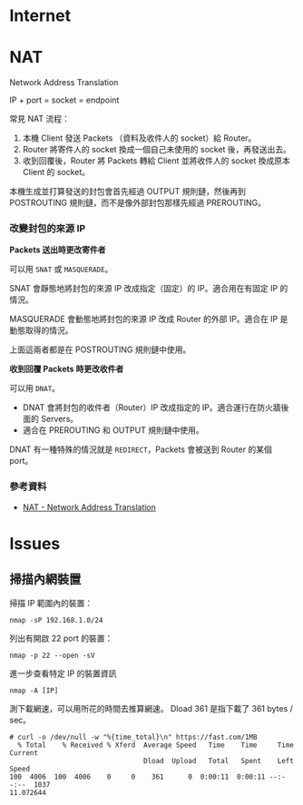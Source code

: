 # Internet

# NAT

Network Address Translation

IP + port = socket = endpoint

常見 NAT 流程：

1. 本機 Client 發送 Packets （資料及收件人的 socket）給 Router。
2. Router 將寄件人的 socket 換成一個自己未使用的 socket 後，再發送出去。
3. 收到回覆後，Router 將 Packets 轉給 Client 並將收件人的 socket 換成原本 Client 的 socket。

本機生成並打算發送的封包會首先經過 OUTPUT 規則鏈，然後再到 POSTROUTING 規則鏈，而不是像外部封包那樣先經過 PREROUTING。

### 改變封包的來源 IP

**Packets 送出時更改寄件者**

可以用 `SNAT` 或 `MASQUERADE`。

SNAT 會靜態地將封包的來源 IP 改成指定（固定）的 IP。適合用在有固定 IP 的情況。

MASQUERADE 會動態地將封包的來源 IP 改成 Router 的外部 IP。適合在 IP 是動態取得的情況。

上面這兩者都是在 POSTROUTING 規則鏈中使用。

**收到回覆 Packets 時更改收件者**

可以用 `DNAT`。

- DNAT 會將封包的收件者（Router）IP 改成指定的 IP。適合運行在防火牆後面的 Servers。
- 適合在 PREROUTING 和 OUTPUT 規則鏈中使用。

DNAT 有一種特殊的情況就是 `REDIRECT`，Packets 會被送到 Router 的某個 port。

### 參考資料

- [NAT - Network Address Translation](https://www.karlrupp.net/en/computer/nat_tutorial)


# Issues

## 掃描內網裝置

掃描 IP 範圍內的裝置：

```
nmap -sP 192.168.1.0/24
```

列出有開啟 22 port 的裝置：

```
nmap -p 22 --open -sV
```

進一步查看特定 IP 的裝置資訊

```
nmap -A [IP]
```

測下載網速，可以用所花的時間去推算網速。 Dload 361 是指下載了 361 bytes / sec。

```
# curl -o /dev/null -w "%{time_total}\n" https://fast.com/1MB
  % Total    % Received % Xferd  Average Speed   Time    Time     Time  Current
                                 Dload  Upload   Total   Spent    Left  Speed
100  4006  100  4006    0     0    361      0  0:00:11  0:00:11 --:--:--  1037
11.072644
```
